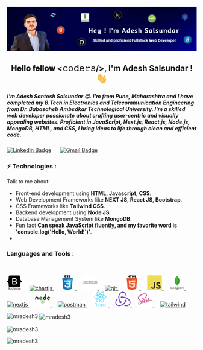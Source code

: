 ![Logo](./github-2.png)

<h2 align="center"> 𝐇𝐞𝐥𝐥𝐨 𝐟𝐞𝐥𝐥𝐨𝐰 <𝚌𝚘𝚍𝚎𝚛𝚜/>, I'm Adesh Salsundar ! <img src="https://raw.githubusercontent.com/ABSphreak/ABSphreak/master/gifs/Hi.gif" width="30px"></h2>

<h5 align="left">I'm Adesh Santosh Salsundar 😊. I'm from Pune, Maharashtra and I have completed my B.Tech in Electronics and Telecommunication Engineering from Dr. Babasaheb Ambedkar Technological University. I'm a skilled web developer passionate about crafting user-centric and visually appealing websites. Proficient in JavaScript, Next.js, React.js, Node.js, MongoDB, HTML, and CSS, I bring ideas to life through clean and efficient code.</h5>

[![Linkedin Badge](https://img.shields.io/badge/-adesh_salsundar-blue?style=flat-square&logo=Linkedin&logoColor=white&link=https://www.linkedin.com/in/adesh-salsundar-a73b4121a/)](https://www.linkedin.com/in/adesh-salsundar-a73b4121a/) &nbsp;&nbsp;&nbsp;&nbsp;
[![Gmail Badge](https://img.shields.io/badge/-adeshsalsundar1713@gmail.com-c14438?style=flat-square&logo=Gmail&logoColor=white&link=mailto:adeshsalsundar1713@gmail.com)](mailto:adeshsalsundar1713@gmail.com)



<h3 align="left">⚡ Technologies : </h3>

Talk to me about:
- Front-end development using **HTML, Javascript, CSS**.
- Web Development Frameworks like **NEXT JS, React JS, Bootstrap**.
- CSS Frameworks like **Tailwind CSS**.
- Backend development using **Node JS**.
- Database Management System like **MongoDB**.
- Fun fact **Can speak JavaScript fluently, and my favorite word is 'console.log('Hello, World!')'**.
- 
<h3 align="left">Languages and Tools : </h3> 
<br>
<p align="left"> 
<a href="https://getbootstrap.com" target="_blank" rel="noreferrer" style="text-decoration: none"> <img src="https://raw.githubusercontent.com/devicons/devicon/master/icons/bootstrap/bootstrap-plain-wordmark.svg" alt="bootstrap" width="40" height="40"/> </a> &nbsp;&nbsp;&nbsp;
<a href="https://www.chartjs.org" target="_blank" rel="noreferrer"> <img src="https://www.chartjs.org/media/logo-title.svg" alt="chartjs" width="40" height="40"/> </a> &nbsp;&nbsp;&nbsp;
<a href="https://www.w3schools.com/css/" target="_blank" rel="noreferrer"> <img src="https://raw.githubusercontent.com/devicons/devicon/master/icons/css3/css3-original-wordmark.svg" alt="css3" width="40" height="40"/> </a> &nbsp;&nbsp;&nbsp;
<a href="https://expressjs.com" target="_blank" rel="noreferrer"> <img src="https://raw.githubusercontent.com/devicons/devicon/master/icons/express/express-original-wordmark.svg" alt="express" width="40" height="40"/> </a> &nbsp;&nbsp;&nbsp;
<a href="https://git-scm.com/" target="_blank" rel="noreferrer"> <img src="https://www.vectorlogo.zone/logos/git-scm/git-scm-icon.svg" alt="git" width="40" height="40"/> </a> &nbsp;&nbsp;&nbsp;
<a href="https://www.w3.org/html/" target="_blank" rel="noreferrer"> <img src="https://raw.githubusercontent.com/devicons/devicon/master/icons/html5/html5-original-wordmark.svg" alt="html5" width="40" height="40"/> </a> &nbsp;&nbsp;&nbsp;
<a href="https://developer.mozilla.org/en-US/docs/Web/JavaScript" target="_blank" rel="noreferrer"> <img src="https://raw.githubusercontent.com/devicons/devicon/master/icons/javascript/javascript-original.svg" alt="javascript" width="40" height="40"/> </a> &nbsp;&nbsp;&nbsp;
<a href="https://www.mongodb.com/" target="_blank" rel="noreferrer"> <img src="https://raw.githubusercontent.com/devicons/devicon/master/icons/mongodb/mongodb-original-wordmark.svg" alt="mongodb" width="40" height="40"/> </a> &nbsp;&nbsp;&nbsp;
<a href="https://nextjs.org/" target="_blank" rel="noreferrer"> <img src="https://cdn.worldvectorlogo.com/logos/nextjs-2.svg" alt="nextjs" width="40" height="40"/> </a> &nbsp;&nbsp;&nbsp;
<a href="https://nodejs.org" target="_blank" rel="noreferrer"> <img src="https://raw.githubusercontent.com/devicons/devicon/master/icons/nodejs/nodejs-original-wordmark.svg" alt="nodejs" width="40" height="40"/> </a> &nbsp;&nbsp;&nbsp;
<a href="https://postman.com" target="_blank" rel="noreferrer"> <img src="https://www.vectorlogo.zone/logos/getpostman/getpostman-icon.svg" alt="postman" width="40" height="40"/> </a> &nbsp;&nbsp;&nbsp;
<a href="https://reactjs.org/" target="_blank" rel="noreferrer"> <img src="https://raw.githubusercontent.com/devicons/devicon/master/icons/react/react-original-wordmark.svg" alt="react" width="40" height="40"/> </a> &nbsp;&nbsp;&nbsp;
<a href="https://redux.js.org" target="_blank" rel="noreferrer"> <img src="https://raw.githubusercontent.com/devicons/devicon/master/icons/redux/redux-original.svg" alt="redux" width="40" height="40"/> </a> &nbsp;&nbsp;&nbsp;
<a href="https://sass-lang.com" target="_blank" rel="noreferrer"> <img src="https://raw.githubusercontent.com/devicons/devicon/master/icons/sass/sass-original.svg" alt="sass" width="40" height="40"/> </a> &nbsp;&nbsp;&nbsp;
<a href="https://tailwindcss.com/" target="_blank" rel="noreferrer"> <img src="https://www.vectorlogo.zone/logos/tailwindcss/tailwindcss-icon.svg" alt="tailwind" width="40" height="40"/> </a> </p>


<p><img align="left" src="https://github-readme-stats.vercel.app/api/top-langs?username=mradesh3&show_icons=true&locale=en&layout=compact" alt="mradesh3" /></p>

<p>&nbsp;<img align="center" src="https://github-readme-stats.vercel.app/api?username=mradesh3&show_icons=true&locale=en" alt="mradesh3" /></p>

<p><img align="center" src="https://github-readme-streak-stats.herokuapp.com/?user=mradesh3&" alt="mradesh3" /></p>

<p align="left"> <img src="https://komarev.com/ghpvc/?username=mradesh3&label=Profile%20views&color=0e75b6&style=flat" alt="mradesh3" /> </p>
